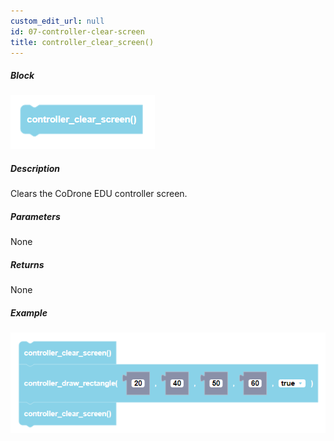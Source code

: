```yaml
---
custom_edit_url: null
id: 07-controller-clear-screen
title: controller_clear_screen()
---
```


##### Block

![controller draw line block image](controller_clear_screen.PNG)<br />

##### Description

Clears the CoDrone EDU controller screen.

##### Parameters

None

##### Returns

None

##### Example

![controller draw line example](controller_clear_screen_example.PNG)